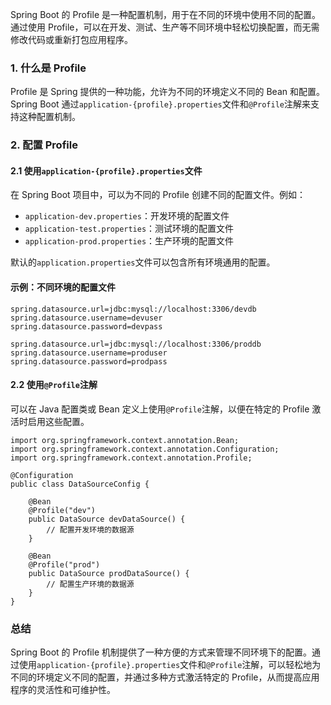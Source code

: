 Spring Boot 的 Profile 是一种配置机制，用于在不同的环境中使用不同的配置。通过使用 Profile，可以在开发、测试、生产等不同环境中轻松切换配置，而无需修改代码或重新打包应用程序。
### 1. 什么是 Profile
Profile 是 Spring 提供的一种功能，允许为不同的环境定义不同的 Bean 和配置。Spring Boot 通过`application-{profile}.properties`文件和`@Profile`注解来支持这种配置机制。
### 2. 配置 Profile
#### 2.1 使用`application-{profile}.properties`文件
在 Spring Boot 项目中，可以为不同的 Profile 创建不同的配置文件。例如：

- `application-dev.properties`：开发环境的配置文件
- `application-test.properties`：测试环境的配置文件
- `application-prod.properties`：生产环境的配置文件

默认的`application.properties`文件可以包含所有环境通用的配置。
#### 示例：不同环境的配置文件
```
spring.datasource.url=jdbc:mysql://localhost:3306/devdb
spring.datasource.username=devuser
spring.datasource.password=devpass
```
```
spring.datasource.url=jdbc:mysql://localhost:3306/proddb
spring.datasource.username=produser
spring.datasource.password=prodpass
```
#### 2.2 使用`@Profile`注解
可以在 Java 配置类或 Bean 定义上使用`@Profile`注解，以便在特定的 Profile 激活时启用这些配置。
```
import org.springframework.context.annotation.Bean;
import org.springframework.context.annotation.Configuration;
import org.springframework.context.annotation.Profile;

@Configuration
public class DataSourceConfig {

    @Bean
    @Profile("dev")
    public DataSource devDataSource() {
        // 配置开发环境的数据源
    }

    @Bean
    @Profile("prod")
    public DataSource prodDataSource() {
        // 配置生产环境的数据源
    }
}
```
### 总结
Spring Boot 的 Profile 机制提供了一种方便的方式来管理不同环境下的配置。通过使用`application-{profile}.properties`文件和`@Profile`注解，可以轻松地为不同的环境定义不同的配置，并通过多种方式激活特定的 Profile，从而提高应用程序的灵活性和可维护性。
